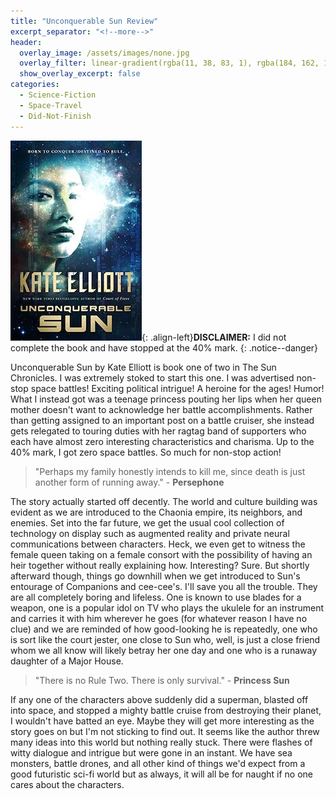 ```yaml
---
title: "Unconquerable Sun Review"
excerpt_separator: "<!--more-->"
header:
  overlay_image: /assets/images/none.jpg
  overlay_filter: linear-gradient(rgba(11, 38, 83, 1), rgba(184, 162, 117, 1))
  show_overlay_excerpt: false
categories:
  - Science-Fiction
  - Space-Travel
  - Did-Not-Finish
---
```

![unconquerable-sun-cover](/assets/images/unconquerable-sun.jpg){: .align-left}**DISCLAIMER:** I did not complete the book and have stopped at the 40% mark.
{: .notice--danger}

Unconquerable Sun by Kate Elliott is book one of two in The Sun Chronicles. I was extremely stoked to start this one. I was advertised non-stop space battles! Exciting political intrigue! A heroine for the ages! Humor! What I instead got was a teenage princess pouting her lips when her queen mother doesn't want to acknowledge her battle accomplishments. Rather than getting assigned to an important post on a battle cruiser, she instead gets relegated to touring duties with her ragtag band of supporters who each have almost zero interesting characteristics and charisma. Up to the 40% mark, I got zero space battles. So much for non-stop action!

>"Perhaps my family honestly intends to kill me, since death is just another form of running away." - **Persephone**

The story actually started off decently. The world and culture building was evident as we are introduced to the Chaonia empire, its neighbors, and enemies. Set into the far future, we get the usual cool collection of technology on display such as augmented reality and private neural communications between characters. Heck, we even get to witness the female queen taking on a female consort with the possibility of having an heir together without really explaining how. Interesting? Sure. But shortly afterward though, things go downhill when we get introduced to Sun's entourage of Companions and cee-cee's. I'll save you all the trouble. They are all completely boring and lifeless. One is known to use blades for a weapon, one is a popular idol on TV who plays the ukulele for an instrument and carries it with him wherever he goes (for whatever reason I have no clue) and we are reminded of how good-looking he is repeatedly, one who is sort like the court jester, one close to Sun who, well, is just a close friend whom we all know will likely betray her one day and one who is a runaway daughter of a Major House. 

>"There is no Rule Two. There is only survival." - **Princess Sun**

If any one of the characters above suddenly did a superman, blasted off into space, and stopped a mighty battle cruise from destroying their planet, I wouldn't have batted an eye. Maybe they will get more interesting as the story goes on but I'm not sticking to find out. It seems like the author threw many ideas into this world but nothing really stuck. There were flashes of witty dialogue and intrigue but were gone in an instant. We have sea monsters, battle drones, and all other kind of things we'd expect from a good futuristic sci-fi world but as always, it will all be for naught if no one cares about the characters.
